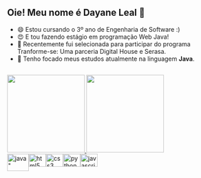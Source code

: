 ## Oie! Meu nome é Dayane Leal 👋
- 😄 Estou cursando o 3º ano de Engenharia de Software :) <br>
- :heart_eyes: E tou fazendo estágio em programação Web Java! <br>
- 🔭 Recentemente fui selecionada para participar do programa Tranforme-se: Uma parceria Digital House e Serasa. <br>
- 🌱 Tenho focado meus estudos atualmente na linguagem <strong>Java</strong>.

## 

<div >
  <a href="https://github.com/dayaneleal">
  <img height="180em" src="https://github-readme-stats.vercel.app/api?username=dayaneleal&show_icons=true&theme=dracula&include_all_commits=true&count_private=true" />
  <img height="180em" src="https://github-readme-stats.vercel.app/api/top-langs/?username=dayaneleal&layout=compact&langs_count=7&theme=dracula" />
  </a>
</div>

<div style="display: flex;><br>
  <div style="justify-content: center;">
  <img src="https://cdn.jsdelivr.net/gh/devicons/devicon/icons/java/java-original.svg" height="40" width="50" alt=java" />     
  <img src="https://cdn.jsdelivr.net/gh/devicons/devicon/icons/html5/html5-original.svg" height="30" width="40" alt="html5" />
  <img src="https://cdn.jsdelivr.net/gh/devicons/devicon/icons/css3/css3-original.svg" height="30" width="40" alt="css3" />
  <img src="https://cdn.jsdelivr.net/gh/devicons/devicon/icons/python/python-original.svg" height="30" width="40" alt=python" />
  <img src="https://cdn.jsdelivr.net/gh/devicons/devicon/icons/javascript/javascript-original.svg" height="30" width="40" alt=javascript" />                           
  </div>
</div>

<!--
**dayaneleal/dayaneleal** is a ✨ _special_ ✨ repository because its `README.md` (this file) appears on your GitHub profile.

Here are some ideas to get you started:

- 🔭 I’m currently working on ...
- 🌱 I’m currently learning ...
- 👯 I’m looking to collaborate on ...
- 🤔 I’m looking for help with ...
- 💬 Ask me about ...
- 📫 How to reach me: ...
- 😄 Pronouns: ...
- ⚡ Fun fact: ...
-->
